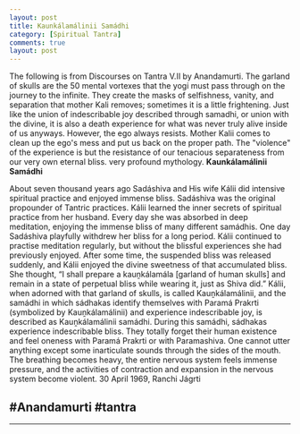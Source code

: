 ```yaml
---
layout: post
title: Kaunkálamálinii Samádhi 
category: [Spiritual Tantra]
comments: true
layout: post
---
```

The following is from Discourses on Tantra V.II by Anandamurti. The garland of skulls are the 50 mental vortexes that the yogi must pass through on the journey to the infinite. They create the masks of selfishness, vanity, and separation that mother Kali removes; sometimes it is a little frightening. Just like the union of indescribable joy described through samadhi, or union with the divine, it is also a death experience for what was never truly alive inside of us anyways. However, the ego always resists. Mother Kalii comes to clean up the ego's mess and put us back on the proper path. The "violence" of the experience is but the resistance of our tenacious separateness from our very own eternal bliss. very profound mythology.
<strong>Kaunkálamálinii Samádhi</strong>

About seven thousand years ago Sadáshiva and His wife Kálii did intensive spiritual practice and enjoyed immense bliss. Sadáshiva was the original propounder of Tantric practices. Kálii learned the inner secrets of spiritual practice from her husband. Every day she was absorbed in deep meditation, enjoying the immense bliss of many different samádhis. One day Sadáshiva playfully withdrew her bliss for a long period. Kálii continued to practise meditation regularly, but without the blissful experiences she had previously enjoyed. After some time, the suspended bliss was released suddenly, and Kálii enjoyed the divine sweetness of that accumulated bliss.
She thought, “I shall prepare a kauṋkálamála [garland of human skulls] and remain in a state of perpetual bliss while wearing it, just as Shiva did.” Kálii, when adorned with that garland of skulls, is called Kauṋkálamálinii, and the samádhi in which sádhakas identify themselves with Paramá Prakrti (symbolized by Kauṋkálamálinii) and experience indescribable joy, is described as Kauṋkálamálinii samádhi.
During this samádhi, sádhakas experience indescribable bliss. They totally forget their human existence and feel oneness with Paramá Prakrti or with Paramashiva. One cannot utter anything except some inarticulate sounds through the sides of the mouth. The breathing becomes heavy, the entire nervous system feels immense pressure, and the activities of contraction and expansion in the nervous system become violent.
30 April 1969, Ranchi Jágrti

#Anandamurti #tantra
---


---
